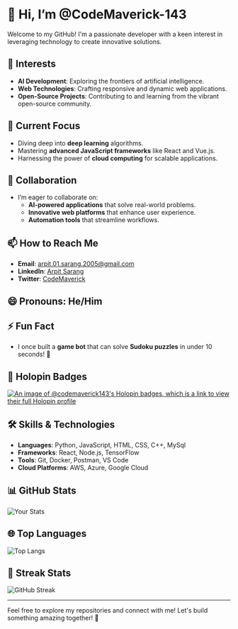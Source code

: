 # 👋 Hi, I’m @CodeMaverick-143

Welcome to my GitHub! I'm a passionate developer with a keen interest in leveraging technology to create innovative solutions. 

## 👀 Interests
- **AI Development**: Exploring the frontiers of artificial intelligence.
- **Web Technologies**: Crafting responsive and dynamic web applications.
- **Open-Source Projects**: Contributing to and learning from the vibrant open-source community.

## 🌱 Current Focus
- Diving deep into **deep learning** algorithms.
- Mastering **advanced JavaScript frameworks** like React and Vue.js.
- Harnessing the power of **cloud computing** for scalable applications.

## 💞️ Collaboration
- I’m eager to collaborate on:
  - **AI-powered applications** that solve real-world problems.
  - **Innovative web platforms** that enhance user experience.
  - **Automation tools** that streamline workflows.

## 📫 How to Reach Me
- **Email**: [arpit.01.sarang.2005@gmail.com](mailto:arpit.01.sarang.2005@gmail.com)
- **LinkedIn**: [Arpit Sarang](https://www.linkedin.com/in/arpit-sarang-2005)
- **Twitter**: [CodeMaverick](https://x.com/ByteWise_01)

## 😄 Pronouns: He/Him

## ⚡ Fun Fact
- I once built a **game bot** that can solve **Sudoku puzzles** in under 10 seconds! 🚀

## 🏅 Holopin Badges
[![An image of @codemaverick143's Holopin badges, which is a link to view their full Holopin profile](https://holopin.me/codemaverick143)](https://holopin.io/@codemaverick143)

## 🛠️ Skills & Technologies
- **Languages**: Python, JavaScript, HTML, CSS, C++, MySql
- **Frameworks**: React, Node.js, TensorFlow
- **Tools**: Git, Docker, Postman, VS Code
- **Cloud Platforms**: AWS, Azure, Google Cloud


## 📊 GitHub Stats
![Your Stats](https://github-readme-stats.vercel.app/api?username=CodeMaverick-143&show_icons=true&theme=radical)

## 🌐 Top Languages
![Top Langs](https://github-readme-stats.vercel.app/api/top-langs/?username=CodeMaverick-143&layout=compact&theme=radical)

## 📅 Streak Stats
![GitHub Streak](https://github-readme-streak-stats.herokuapp.com/?user=CodeMaverick-143&theme=radical)

---

Feel free to explore my repositories and connect with me! Let's build something amazing together! 🚀
